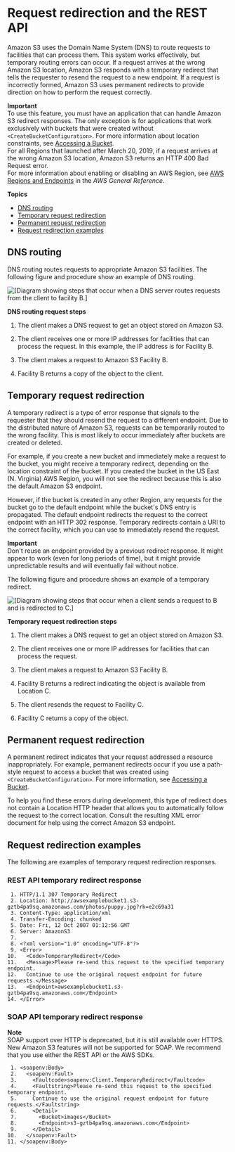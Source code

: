 # Request redirection and the REST API<a name="Redirects"></a>

Amazon S3 uses the Domain Name System \(DNS\) to route requests to facilities that can process them\. This system works effectively, but temporary routing errors can occur\. If a request arrives at the wrong Amazon S3 location, Amazon S3 responds with a temporary redirect that tells the requester to resend the request to a new endpoint\. If a request is incorrectly formed, Amazon S3 uses permanent redirects to provide direction on how to perform the request correctly\.

**Important**  
To use this feature, you must have an application that can handle Amazon S3 redirect responses\. The only exception is for applications that work exclusively with buckets that were created without `<CreateBucketConfiguration>`\. For more information about location constraints, see [Accessing a Bucket](UsingBucket.md#access-bucket-intro)\.  
For all Regions that launched after March 20, 2019, if a request arrives at the wrong Amazon S3 location, Amazon S3 returns an HTTP 400 Bad Request error\.  
For more information about enabling or disabling an AWS Region, see [AWS Regions and Endpoints](https://docs.aws.amazon.com/general/latest/gr/rande.html) in the *AWS General Reference*\.

**Topics**
+ [DNS routing](#DNSRouting)
+ [Temporary request redirection](#TemporaryRedirection)
+ [Permanent request redirection](#RedirectsPermanentRedirection)
+ [Request redirection examples](#redirect-examples)

## DNS routing<a name="DNSRouting"></a>

DNS routing routes requests to appropriate Amazon S3 facilities\. The following figure and procedure show an example of DNS routing\.

![\[Diagram showing steps that occur when a DNS server routes requests from the client to facility B.\]](http://docs.aws.amazon.com/AmazonS3/latest/dev/images/DNS_virthost.png)

**DNS routing request steps**

1. The client makes a DNS request to get an object stored on Amazon S3\.

1. The client receives one or more IP addresses for facilities that can process the request\. In this example, the IP address is for Facility B\.

1. The client makes a request to Amazon S3 Facility B\.

1. Facility B returns a copy of the object to the client\.

## Temporary request redirection<a name="TemporaryRedirection"></a>

A temporary redirect is a type of error response that signals to the requester that they should resend the request to a different endpoint\. Due to the distributed nature of Amazon S3, requests can be temporarily routed to the wrong facility\. This is most likely to occur immediately after buckets are created or deleted\.

For example, if you create a new bucket and immediately make a request to the bucket, you might receive a temporary redirect, depending on the location constraint of the bucket\. If you created the bucket in the US East \(N\. Virginia\) AWS Region, you will not see the redirect because this is also the default Amazon S3 endpoint\.

However, if the bucket is created in any other Region, any requests for the bucket go to the default endpoint while the bucket's DNS entry is propagated\. The default endpoint redirects the request to the correct endpoint with an HTTP 302 response\. Temporary redirects contain a URI to the correct facility, which you can use to immediately resend the request\.

**Important**  
Don't reuse an endpoint provided by a previous redirect response\. It might appear to work \(even for long periods of time\), but it might provide unpredictable results and will eventually fail without notice\.

The following figure and procedure shows an example of a temporary redirect\.

![\[Diagram showing steps that occur when a client sends a request to B and is redirected to C.\]](http://docs.aws.amazon.com/AmazonS3/latest/dev/images/DNS_virthost_redirect.png)

**Temporary request redirection steps**

1. The client makes a DNS request to get an object stored on Amazon S3\.

1. The client receives one or more IP addresses for facilities that can process the request\.

1. The client makes a request to Amazon S3 Facility B\.

1. Facility B returns a redirect indicating the object is available from Location C\.

1. The client resends the request to Facility C\.

1. Facility C returns a copy of the object\.

## Permanent request redirection<a name="RedirectsPermanentRedirection"></a>

A permanent redirect indicates that your request addressed a resource inappropriately\. For example, permanent redirects occur if you use a path\-style request to access a bucket that was created using `<CreateBucketConfiguration>`\. For more information, see [Accessing a Bucket](UsingBucket.md#access-bucket-intro)\.

To help you find these errors during development, this type of redirect does not contain a Location HTTP header that allows you to automatically follow the request to the correct location\. Consult the resulting XML error document for help using the correct Amazon S3 endpoint\.

## Request redirection examples<a name="redirect-examples"></a>

The following are examples of temporary request redirection responses\.

### REST API temporary redirect response<a name="RedirectsTemporaryRedirection-response-rest-ex1"></a>

```
 1. HTTP/1.1 307 Temporary Redirect
 2. Location: http://awsexamplebucket1.s3-gztb4pa9sq.amazonaws.com/photos/puppy.jpg?rk=e2c69a31
 3. Content-Type: application/xml
 4. Transfer-Encoding: chunked
 5. Date: Fri, 12 Oct 2007 01:12:56 GMT
 6. Server: AmazonS3
 7. 
 8. <?xml version="1.0" encoding="UTF-8"?>
 9. <Error>
10.   <Code>TemporaryRedirect</Code>
11.   <Message>Please re-send this request to the specified temporary endpoint.
12.   Continue to use the original request endpoint for future requests.</Message>
13.   <Endpoint>awsexamplebucket1.s3-gztb4pa9sq.amazonaws.com</Endpoint>
14. </Error>
```

### SOAP API temporary redirect response<a name="RedirectsTemporaryRedirection-respose-soap-ex2"></a>

**Note**  
 SOAP support over HTTP is deprecated, but it is still available over HTTPS\. New Amazon S3 features will not be supported for SOAP\. We recommend that you use either the REST API or the AWS SDKs\. 

```
 1. <soapenv:Body>
 2.   <soapenv:Fault>
 3.     <Faultcode>soapenv:Client.TemporaryRedirect</Faultcode>
 4.     <Faultstring>Please re-send this request to the specified temporary endpoint.
 5.     Continue to use the original request endpoint for future requests.</Faultstring>
 6.     <Detail>
 7.       <Bucket>images</Bucket>
 8.       <Endpoint>s3-gztb4pa9sq.amazonaws.com</Endpoint>
 9.     </Detail>
10.   </soapenv:Fault>
11. </soapenv:Body>
```